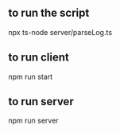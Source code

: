 ## to run the script
npx ts-node server/parseLog.ts

## to run client
npm run start

## to run server
npm run server
